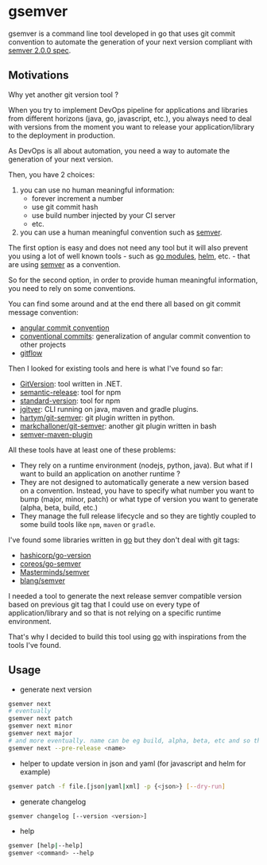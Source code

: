 # gsemver

gsemver is a command line tool developed in go that uses git commit convention to automate the generation of your next version compliant with [semver 2.0.0 spec](https://semver.org/spec/v2.0.0.html).

## Motivations

Why yet another git version tool ?

When you try to implement DevOps pipeline for applications and libraries from different horizons (java, go, javascript, etc.), you always need to deal with versions from the moment you want to release your application/library to the deployment in production.

As DevOps is all about automation, you need a way to automate the generation of your next version.

Then, you have 2 choices:

1. you can use no human meaningful information:
    * forever increment a number
    * use git commit hash
    * use build number injected by your CI server
    * etc.
2. you can use a human meaningful convention such as [semver](https://semver.org/spec/v2.0.0.html).

The first option is easy and does not need any tool but it will also prevent you using a lot of well known tools - such as [go modules](https://github.com/golang/go/wiki/Modules), [helm](https://helm.sh/), etc. - that are using [semver](https://semver.org/spec/v2.0.0.html) as a convention.

So for the second option, in order to provide human meaningful information, you need to rely on some conventions.

You can find some around and at the end there all based on git commit message convention:

* [angular commit convention](https://github.com/angular/angular/blob/master/CONTRIBUTING.md#-commit-message-guidelines) 
* [conventional commits](https://www.conventionalcommits.org): generalization of angular commit convention to other projects
* [gitflow](https://datasift.github.io/gitflow/IntroducingGitFlow.html)

Then I looked for existing tools and here is what I've found so far:

* [GitVersion](https://gitversion.readthedocs.io/en/latest/): tool written in .NET.
* [semantic-release](https://github.com/semantic-release/semantic-release): tool for npm
* [standard-version](https://github.com/conventional-changelog/standard-version): tool for npm
* [jgitver](https://github.com/jgitver/jgitver): CLI running on java, maven and gradle plugins.
* [hartym/git-semver](https://github.com/hartym/git-semver): git plugin written in python.
* [markchalloner/git-semver](https://github.com/markchalloner/git-semver): another git plugin written in bash
* [semver-maven-plugin](https://github.com/sidohaakma/semver-maven-plugin)

All these tools have at least one of these problems:

* They rely on a runtime environment (nodejs, python, java). But what if I want to build an application on another runtime ?
* They are not designed to automatically generate a new version based on a convention. Instead, you have to specify what number you want to bump (major, minor, patch) or what type of version you want to generate (alpha, beta, build, etc.)
* They manage the full release lifecycle and so they are tightly coupled to some build tools like `npm`, `maven` or `gradle`.

I've found some libraries written in [go](https://golang.org/) but they don't deal with git tags:

* [hashicorp/go-version](https://github.com/hashicorp/go-version)
* [coreos/go-semver](https://github.com/coreos/go-semver)
* [Masterminds/semver](https://github.com/Masterminds/semver)
* [blang/semver](https://github.com/blang/semver)

I needed a tool to generate the next release semver compatible version based on previous git tag that I could use on every type of application/library and so that is not relying on a specific runtime environment.

That's why I decided to build this tool using [go](https://golang.org/) with inspirations from the tools I've found.

## Usage

* generate next version

```sh
gsemver next
# eventually
gsemver next patch
gsemver next minor
gsemver next major
# and more eventually. name can be eg build, alpha, beta, etc and so the result will be X.Y.Z-<name>.N
gsemver next --pre-release <name>
```

* helper to update version in json and yaml (for javascript and helm for example)

```sh
gsemver patch -f file.[json|yaml|xml] -p {<json>} [--dry-run]
```

* generate changelog

```sh
gsemver changelog [--version <version>]
```

* help

```sh
gsemver [help|--help]
gsemver <command> --help
```